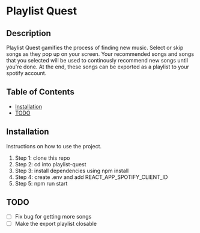 # Playlist Quest

## Description

Playlist Quest gamifies the process of finding new music. Select or skip songs as they pop up on your screen. Your recommended songs and songs that you selected will be used to continously recommend new songs until you're done. At the end, these songs can be exported as a playlist to your spotify account.

## Table of Contents

- [Installation](#installation)
- [TODO](#todo)

## Installation

Instructions on how to use the project.

1. Step 1: clone this repo
2. Step 2: cd into playlist-quest
3. Step 3: install dependencies using npm install
4. Step 4: create .env and add REACT_APP_SPOTIFY_CLIENT_ID
5. Step 5: npm run start

## TODO

- [ ] Fix bug for getting more songs
- [ ] Make the export playlist closable
